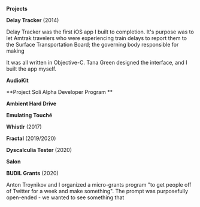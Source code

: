 **Projects**



**Delay Tracker** (2014)

Delay Tracker was the first iOS app I built to completion. It's purpose was to let Amtrak travelers who were experiencing train delays to report them to the Surface Transportation Board; the governing body responsible for making 



It was all written in Objective-C. Tana Green designed the interface, and I built the app myself. 





**AudioKit**







**Project Soli Alpha Developer Program **





**Ambient Hard Drive**



**Emulating Touché**



**Whistlr** (2017)









**Fractal** (2019/2020)



**Dyscalculia Tester** (2020)



**Salon**



**BUDIL Grants** (2020)

Anton Troynikov and I organized a micro-grants program "to get people off of Twitter for a week and make something". The prompt was purposefully open-ended - we wanted to see something that 